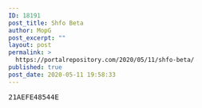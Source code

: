 ```yaml
---
ID: 18191
post_title: Shfo Beta
author: MopG
post_excerpt: ""
layout: post
permalink: >
  https://portalrepository.com/2020/05/11/shfo-beta/
published: true
post_date: 2020-05-11 19:58:33
---
```

<pre>21AEFE48544E</pre>